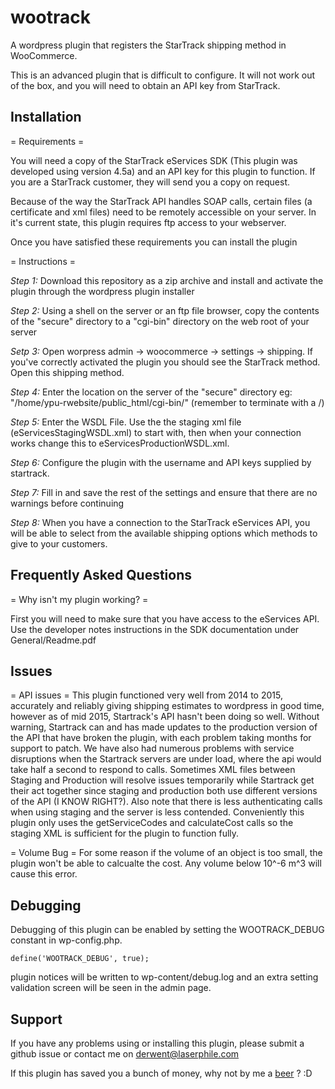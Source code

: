 wootrack
========

A wordpress plugin that registers the StarTrack shipping method in WooCommerce.

This is an advanced plugin that is difficult to configure. It will not work out of the box, and you will need to obtain an API key from StarTrack. 

Installation
------------

= Requirements =

You will need a copy of the StarTrack eServices SDK (This plugin was developed using version 4.5a) and an API key for this plugin to function. If you are a StarTrack customer, they will send you a copy on request.

Because of the way the StarTrack API handles SOAP calls, certain files (a certificate and xml files) need to be remotely accessible on your server. In it's current state, this plugin requires ftp access to your webserver. 

Once you have satisfied these requirements you can install the plugin

= Instructions =

*Step 1:* Download this repository as a zip archive and install and activate the plugin through the wordpress plugin installer

*Step 2:* Using a shell on the server or an ftp file browser, copy the contents of the "secure" directory to a "cgi-bin" directory on the web root of your server

*Setp 3:* Open worpress admin -> woocommerce -> settings -> shipping. If you've correctly activated the plugin you should see the StarTrack method. Open this shipping method.

*Step 4:* Enter the location on the server of the "secure" directory eg: "/home/ypu-rwebsite/public_html/cgi-bin/" (remember to terminate with a /)

*Step 5:* Enter the WSDL File. Use the the staging xml file (eServicesStagingWSDL.xml) to start with, then when your connection works change this to eServicesProductionWSDL.xml.

*Step 6:* Configure the plugin with the username and API keys supplied by startrack. 

*Step 7:* Fill in and save the rest of the settings and ensure that there are no warnings before continuing

*Step 8:* When you have a connection to the StarTrack eServices API, you will be able to select from the available shipping options which methods to give to your customers.

Frequently Asked Questions
--------------------------

= Why isn't my plugin working? =

First you will need to make sure that you have access to the eServices API. Use the developer notes instructions in the SDK documentation under General/Readme.pdf

Issues
------
= API issues =
This plugin functioned very well from 2014 to 2015, accurately and reliably giving shipping estimates to wordpress in good time, however as of mid 2015, Startrack's API hasn't been doing so well. Without warning, Startrack can and has made updates to the production version of the API that have broken the plugin, with each problem taking months for support to patch. We have also had numerous problems with service disruptions when the Startrack servers are under load, where the api would take half a second to respond to calls. Sometimes XML files between Staging and Production will resolve issues temporarily while Startrack get their act together since staging and production both use different versions of the API (I KNOW RIGHT?). Also note that there is less authenticating calls when using staging and the server is less contended. Conveniently this plugin only uses the getServiceCodes and calculateCost calls so the staging XML is sufficient for the plugin to function fully.

= Volume Bug =
For some reason if the volume of an object is too small, the plugin won't be able to calcualte the cost. Any volume below 10^-6 m^3 will cause this error.

Debugging
---------

Debugging of this plugin can be enabled by setting the WOOTRACK_DEBUG constant in wp-config.php. 

    define('WOOTRACK_DEBUG', true);

plugin notices will be written to wp-content/debug.log and an extra setting validation screen will be seen in the admin page.

Support
-------

If you have any problems using or installing this plugin, please submit a github issue or contact me on derwent@laserphile.com

If this plugin has saved you a bunch of money, why not by me a [beer](https://www.paypal.com/cgi-bin/webscr?cmd=_donations&business=2PF5FGAHHBFU2&lc=AU&item_name=Laserphile%20Developers&currency_code=AUD&bn=PP%2dDonationsBF%3abtn_donateCC_LG%2egif%3aNonHosted) ? :D
